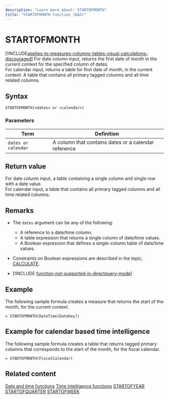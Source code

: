 ```yaml
---
description: "Learn more about: STARTOFMONTH"
title: "STARTOFMONTH function (DAX)"
---
```

# STARTOFMONTH

[!INCLUDE[applies-to-measures-columns-tables-visual-calculations-discouraged](includes/applies-to-measures-columns-tables-visual-calculations-discouraged.md)]
For date column input, returns the first date of month in the current context for the specified column of dates.  
For calendar input, returns a table for first date of month, in the current context. A table that contains all primary tagged columns and all time related columns.

## Syntax

```
STARTOFMONTH(<dates> or <calendar>)
```

### Parameters

|Term|Definition|
|--------|--------------|
|`dates or calendar`|A column that contains dates or a calendar reference|

## Return value

For date column input, a table containing a single column and single row with a date value.  
For calendar input, a table that contains all primary tagged columns and all time related columns.

## Remarks

- The `dates` argument can be any of the following:
  - A reference to a date/time column.
  - A table expression that returns a single column of date/time values.
  - A Boolean expression that defines a single-column table of date/time values.

- Constraints on Boolean expressions are described in the topic, [CALCULATE](calculate-function-dax.md).

- [!INCLUDE [function-not-supported-in-directquery-mode](includes/function-not-supported-in-directquery-mode.md)]

## Example

The following sample formula creates a measure that returns the start of the month, for the current context.

```dax
= STARTOFMONTH(DateTime[DateKey])
```

## Example for calendar based time intelligence

The following sample formula creates a table that returns tagged primary columns that corresponds to the start of the month, for the fiscal calendar.

```dax
= STARTOFMONTH(FiscalCalendar)
```

## Related content

[Date and time functions](date-and-time-functions-dax.md)
[Time intelligence functions](time-intelligence-functions-dax.md)
[STARTOFYEAR](startofyear-function-dax.md)
[STARTOFQUARTER](startofquarter-function-dax.md)
[STARTOFWEEK](startofweek-function-dax.md)
